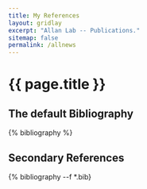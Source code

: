 ```yaml
---
title: My References
layout: gridlay
excerpt: "Allan Lab -- Publications."
sitemap: false
permalink: /allnews
---
```


{{ page.title }}
================

The default Bibliography
------------------------

{% bibliography %}

Secondary References
--------------------


{% bibliography --f *.bib}

